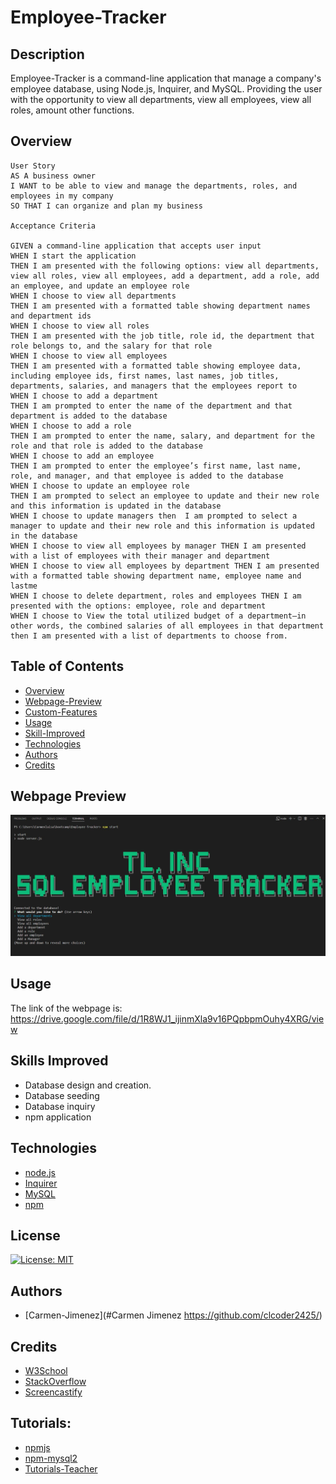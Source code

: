 # Employee-Tracker

## Description
Employee-Tracker is a command-line application that manage a company's employee database, using Node.js, Inquirer, and MySQL. Providing the user with the opportunity to view all departments, view all employees, view all roles, amount other functions.
## Overview
```
User Story
AS A business owner
I WANT to be able to view and manage the departments, roles, and employees in my company
SO THAT I can organize and plan my business

Acceptance Criteria

GIVEN a command-line application that accepts user input
WHEN I start the application
THEN I am presented with the following options: view all departments, view all roles, view all employees, add a department, add a role, add an employee, and update an employee role
WHEN I choose to view all departments
THEN I am presented with a formatted table showing department names and department ids
WHEN I choose to view all roles
THEN I am presented with the job title, role id, the department that role belongs to, and the salary for that role
WHEN I choose to view all employees
THEN I am presented with a formatted table showing employee data, including employee ids, first names, last names, job titles, departments, salaries, and managers that the employees report to
WHEN I choose to add a department
THEN I am prompted to enter the name of the department and that department is added to the database
WHEN I choose to add a role
THEN I am prompted to enter the name, salary, and department for the role and that role is added to the database
WHEN I choose to add an employee
THEN I am prompted to enter the employee’s first name, last name, role, and manager, and that employee is added to the database
WHEN I choose to update an employee role
THEN I am prompted to select an employee to update and their new role and this information is updated in the database
WHEN I choose to update managers then  I am prompted to select a manager to update and their new role and this information is updated in the database
WHEN I choose to view all employees by manager THEN I am presented with a list of employees with their manager and department
WHEN I choose to view all employees by department THEN I am presented with a formatted table showing department name, employee name and lastme
WHEN I choose to delete department, roles and employees THEN I am presented with the options: employee, role and department
WHEN I choose to View the total utilized budget of a department—in other words, the combined salaries of all employees in that department then I am presented with a list of departments to choose from.
```


## Table of Contents 
- [Overview](#Overview)
- [Webpage-Preview](#Webpage-Preview)
- [Custom-Features](#Custom-Features)
- [Usage](#Usage)
- [Skill-Improved](#Skill-Improved)
- [Technologies](#Technologies)
- [Authors](#Authors)
- [Credits](#credits)


## Webpage Preview

![Webpage-screenshot](./assets/images/employee_tracker_app.JPG)


## Usage
The link of the webpage is: https://drive.google.com/file/d/1R8WJ1_ijinmXla9v16PQpbpmOuhy4XRG/view

    
## Skills Improved
- Database design and creation.
- Database seeding
- Database inquiry
- npm application


## Technologies
 - [node.js](#node.js)
 - [Inquirer](#Inquirer)
 - [MySQL](#MySQL)
 - [npm](#NPM)
## License
  [![License: MIT](https://img.shields.io/badge/License-MIT-yellow.svg)](https://opensource.org/licenses/MIT)

## Authors
- [Carmen-Jimenez](#Carmen Jimenez https://github.com/clcoder2425/)

## Credits

- [W3School](W3School)
- [StackOverflow](https://stackoverflow.com)
- [Screencastify](https://app.screencastify.com/)

## Tutorials:
- [npmjs](https://www.npmjs.com/package/cfonts?activeTab=readme)
- [npm-mysql2](https://www.npmjs.com/package/mysql2)
- [Tutorials-Teacher](https://www.tutorialsteacher.com/sql/sum-function)



